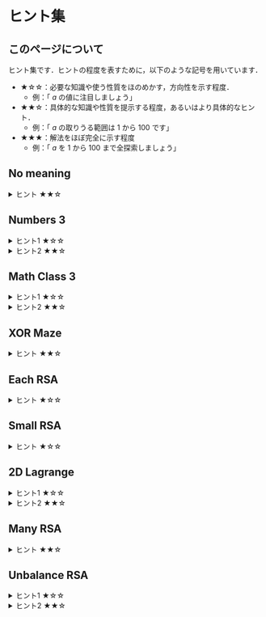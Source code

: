 # ヒント集
## このページについて
ヒント集です．ヒントの程度を表すために，以下のような記号を用いています．
- ★☆☆：必要な知識や使う性質をほのめかす，方向性を示す程度．
    - 例：「 $a$ の値に注目しましょう」
- ★★☆：具体的な知識や性質を提示する程度，あるいはより具体的なヒント．
    - 例：「 $a$ の取りうる範囲は $1$ から $100$ です」
- ★★★：解法をほぼ完全に示す程度
    - 例：「 $a$ を $1$ から $100$ まで全探索しましょう」

## No meaning

<details>
<summary>ヒント ★★☆</summary>
これは換え字暗号(substitution cipher)です．
</details>

## Numbers 3

<details>
<summary>ヒント1 ★☆☆</summary>
一見すると16進数ですが，違います．
</details>

<details>
<summary>ヒント2 ★★☆</summary>
この数字を眺めていると，16進数ではないと予想できる決定的な特徴があります．その特徴がわかればこの数が何を表しているかがわかるでしょう．
</details>


## Math Class 3

<details>
<summary>ヒント1 ★☆☆</summary>
下10桁は，ある数を$10^{10}$ で割った余りと等しいです．
</details>

<details>
<summary>ヒント2 ★★☆</summary>
累乗を高速に計算するアルゴリズムが存在します．
</details>

## XOR Maze
<details>
<summary>ヒント ★★☆</summary>
XORの性質を以下に示します．

$$
\begin{align*}
A \oplus A &= 0 \\
A \oplus 0 &= A \\
A \oplus B &= B \oplus A \\
(A \oplus B) \oplus C &= A \oplus (B \oplus C) \\
\end{align*}
$$
これらの性質から次のようなことも言えます．
$$
\begin{align*}
A \oplus B = C \Leftrightarrow A \oplus C = B \Leftrightarrow B \oplus C = A
\end{align*}
$$

</details>

## Each RSA

<details>
<summary>ヒント ★☆☆</summary>
$m$ が小さい値しか取らないことに注目しましょう．
</details>

## Small RSA

<details>
<summary>ヒント ★☆☆</summary>
$e$ が小さいとどのような不都合が生じるでしょうか．
</details>


## 2D Lagrange

<details>
<summary>ヒント1 ★☆☆</summary>
$a,b,c$ を全探索すると時間がかかります．どうにかして計算量を減らす方法はないでしょうか．
</details>


<details>
<summary>ヒント2 ★★☆</summary>
$a,b,c$ のうち，2つの値が決まれば残りの1つの値も決まります．
</details>

## Many RSA
<details>
<summary>ヒント ★★☆</summary>
$9$ 個の素数が用意されて， $5$ 個分の $N$ ，すなわち $10$ 個の素数が使用されています．つまり，使われる素数でダブりがあります．
</details>


## Unbalance RSA

<details>
<summary>ヒント1 ★☆☆</summary>
小さい素数も使われているので，素因数分解ができますが，完全に素因数分解することは難しそうです．
</details>

<details>
<summary>ヒント2 ★★☆</summary>
$N$ を完全に素因数分解する必要はありません．
</details>
